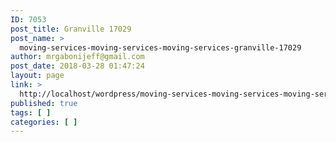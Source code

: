 ```yaml
---
ID: 7053
post_title: Granville 17029
post_name: >
  moving-services-moving-services-moving-services-granville-17029
author: mrgabonijeff@gmail.com
post_date: 2018-03-28 01:47:24
layout: page
link: >
  http://localhost/wordpress/moving-services-moving-services-moving-services-granville-17029/
published: true
tags: [ ]
categories: [ ]
---
```

